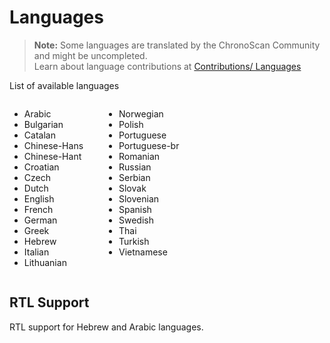
# Languages

> **Note:** Some languages are translated by the ChronoScan Community and might be uncompleted.  
Learn about language contributions at [Contributions/ Languages](./contributions/index?id=languages)

List of available languages

<div style="width:100%; display: flex;">

<div style="width:30%;">

* Arabic
* Bulgarian
* Catalan
* Chinese-Hans
* Chinese-Hant
* Croatian
* Czech
* Dutch
* English 
* French 
* German
* Greek
* Hebrew 
* Italian
* Lithuanian

</div>

<div style="width:70%;">

* Norwegian
* Polish
* Portuguese
* Portuguese-br
* Romanian
* Russian
* Serbian
* Slovak
* Slovenian 
* Spanish 
* Swedish 
* Thai 
* Turkish
* Vietnamese

</div>

</div>

## RTL Support

RTL support for Hebrew and Arabic languages.

